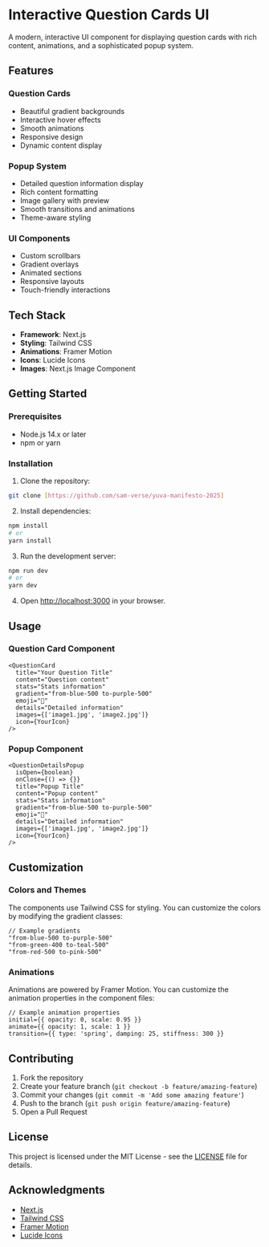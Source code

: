 # Interactive Question Cards UI

A modern, interactive UI component for displaying question cards with rich content, animations, and a sophisticated popup system.

## Features

### Question Cards
- Beautiful gradient backgrounds
- Interactive hover effects
- Smooth animations
- Responsive design
- Dynamic content display

### Popup System
- Detailed question information display
- Rich content formatting
- Image gallery with preview
- Smooth transitions and animations
- Theme-aware styling

### UI Components
- Custom scrollbars
- Gradient overlays
- Animated sections
- Responsive layouts
- Touch-friendly interactions

## Tech Stack

- **Framework**: Next.js
- **Styling**: Tailwind CSS
- **Animations**: Framer Motion
- **Icons**: Lucide Icons
- **Images**: Next.js Image Component

## Getting Started

### Prerequisites

- Node.js 14.x or later
- npm or yarn

### Installation

1. Clone the repository:
```bash
git clone [https://github.com/sam-verse/yuva-manifesto-2025]
```

2. Install dependencies:
```bash
npm install
# or
yarn install
```

3. Run the development server:
```bash
npm run dev
# or
yarn dev
```

4. Open [http://localhost:3000](http://localhost:3000) in your browser.

## Usage

### Question Card Component

```tsx
<QuestionCard
  title="Your Question Title"
  content="Question content"
  stats="Stats information"
  gradient="from-blue-500 to-purple-500"
  emoji="🎯"
  details="Detailed information"
  images={['image1.jpg', 'image2.jpg']}
  icon={YourIcon}
/>
```

### Popup Component

```tsx
<QuestionDetailsPopup
  isOpen={boolean}
  onClose={() => {}}
  title="Popup Title"
  content="Popup content"
  stats="Stats information"
  gradient="from-blue-500 to-purple-500"
  emoji="🎯"
  details="Detailed information"
  images={['image1.jpg', 'image2.jpg']}
  icon={YourIcon}
/>
```

## Customization

### Colors and Themes

The components use Tailwind CSS for styling. You can customize the colors by modifying the gradient classes:

```tsx
// Example gradients
"from-blue-500 to-purple-500"
"from-green-400 to-teal-500"
"from-red-500 to-pink-500"
```

### Animations

Animations are powered by Framer Motion. You can customize the animation properties in the component files:

```tsx
// Example animation properties
initial={{ opacity: 0, scale: 0.95 }}
animate={{ opacity: 1, scale: 1 }}
transition={{ type: 'spring', damping: 25, stiffness: 300 }}
```

## Contributing

1. Fork the repository
2. Create your feature branch (`git checkout -b feature/amazing-feature`)
3. Commit your changes (`git commit -m 'Add some amazing feature'`)
4. Push to the branch (`git push origin feature/amazing-feature`)
5. Open a Pull Request

## License

This project is licensed under the MIT License - see the [LICENSE](LICENSE) file for details.

## Acknowledgments

- [Next.js](https://nextjs.org/)
- [Tailwind CSS](https://tailwindcss.com/)
- [Framer Motion](https://www.framer.com/motion/)
- [Lucide Icons](https://lucide.dev/) 